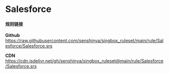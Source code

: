 # Salesforce

#### 规则链接

**Github**
https://raw.githubusercontent.com/senshinya/singbox_ruleset/main/rule/Salesforce/Salesforce.srs

**CDN**
https://cdn.jsdelivr.net/gh/senshinya/singbox_ruleset@main/rule/Salesforce/Salesforce.srs